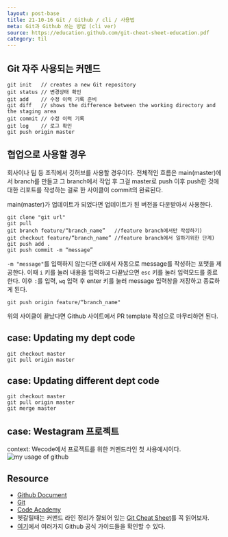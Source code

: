 ```yaml
---
layout: post-base
title: 21-10-16 Git / Github / cli / 사용법
meta: Git과 Github 쓰는 방법 (cli ver)
source: https://education.github.com/git-cheat-sheet-education.pdf
category: til
---
```

## Git 자주 사용되는 커멘드

```bush
git init   // creates a new Git repository
git status // 변경상태 확인
git add    // 수정 이력 기록 준비
git diff   // shows the difference between the working directory and the staging area
git commit // 수정 이력 기록
git log    // 로그 확인
git push origin master
```

## 협업으로 사용할 경우

회사이나 팀 등 조직에서 깃허브를 사용할 경우이다. 전체적인 흐름은 main(master)에서 branch를 만들고 그 branch에서 작업 후 그걸 master로 push 이후 push한 것에 대한 리포트를 작성하는 걸로 한 사이클이 commit의 완료된다.

main(master)가 업데이트가 되었다면 업데이트가 된 버전을 다운받아서 사용한다.

```bush
git clone "git url"
git pull
git branch feature/“branch_name”   //feature branch에서만 작성하기)
git checkout feature/“branch_name” //feature branch에서 일하기위한 단계)
git push add .
git push commit -m “message”
```

`-m "message"`를 입력하지 않는다면 cli에서 자동으로 message를 작성하는 포맷을 제공한다. 이때 `i` 키를 눌러 내용을 입력하고 다끝났으면 `esc` 키를 눌러 입력모드를 종료한다. 이후 `:`를 입력, `wq` 입력 후 enter 키를 눌러 message 입력창을 저장하고 종료하게 된다.

```bush
git push origin feature/“branch_name"
```

위의 사이클이 끝났다면 Github 사이트에서 PR template 작성으로 마무리하면 된다.

## case: Updating my dept code

```bush
git checkout master 
git pull origin master
```

## case: Updating different dept code

```bush
git checkout master 
git pull origin master
git merge master
```

## case: Westagram 프로젝트

context: Wecode에서 프로젝트를 위한 커멘드라인 첫 사용예시이다.
![my usage of github]({{site.baseurl}}/img/21-10-16-git.jpg)

## Resource

* [Github Document](https://docs.github.com/en)
* [Git](https://git-scm.com/doc)
* [Code Academy](www.codecademy.com)
* 헷갈릴때는 커맨드 라인 정리가 잘되어 있는 [Git Cheat Sheet](https://education.github.com/git-cheat-sheet-education.pdf)를 꼭 읽어보자.
* [여기](https://guides.github.com/)에서 여러가지 Github 공식 가이드들을 확인할 수 있다.
